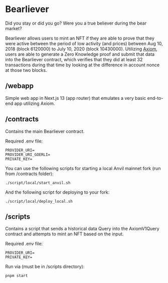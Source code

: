 # Bearliever

Did you stay or did you go? Were you a true believer during the bear market?

Bearliever allows users to mint an NFT if they are able to prove that they were active between the period of low activity (and prices) between Aug 10, 2018 (block 6120000) to July 10, 2020 (block 10430000). Utilizing [Axiom](https://www.axiom.xyz), users are able to generate a Zero Knowledge proof and submit that data into the Bearliever contract, which verifies that they did at least 32 transactions during that time by looking at the difference in account nonce at those two blocks.

## /webapp

Simple web app in Next.js 13 (app router) that emulates a very basic end-to-end app utilizing Axiom.

## /contracts

Contains the main Bearliever contract. 

Required .env file:
```
PROVIDER_URI=
PROVIDER_URI_GOERLI=
PRIVATE_KEY=
```

You can use the following scripts for starting a local Anvil mainnet fork (run from /contracts folder):

```
./script/local/start_anvil.sh
```

And the following script for deploying to your fork:

```
./script/local/deploy_local.sh
```

## /scripts

Contains a script that sends a historical data Query into the AxiomV1Query contract and attempts to mint an NFT based on the input.

Required .env file:
```
PROVIDER_URI=
PRIVATE_KEY=
```

Run via (must be in /scripts directory):

```
pnpm start
```

